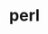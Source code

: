 ---
title: "perl"
layout: cache
categories: [package, v0.20.3]
meta: {"versions": ["5.36.0"], "compilers": ["gcc@=11.1.0", "gcc@=11.3.0", "gcc@=11.4.0", "gcc@=12.1.0", "gcc@=7.3.1", "gcc@=7.5.0", "oneapi@=2023.0.0"], "oss": ["amzn2", "ubuntu18.04", "ubuntu20.04", "ubuntu22.04"], "platforms": ["linux"], "targets": ["aarch64", "neoverse_n1", "ppc64le", "x86_64", "x86_64_v3"], "stacks": ["aws-ahug", "aws-ahug-aarch64", "aws-isc", "aws-isc-aarch64", "build_systems", "data-vis-sdk", "e4s", "e4s-oneapi", "e4s-power", "gpu-tests", "ml-linux-x86_64-cpu", "ml-linux-x86_64-cuda", "ml-linux-x86_64-rocm", "radiuss", "radiuss-aws", "radiuss-aws-aarch64", "root", "tutorial"], "num_specs": 10, "num_specs_by_stack": {"aws-ahug-aarch64": 2, "aws-isc-aarch64": 2, "root": 10, "radiuss-aws-aarch64": 2, "aws-ahug": 1, "aws-isc": 1, "radiuss-aws": 1, "e4s-power": 1, "build_systems": 1, "radiuss": 1, "data-vis-sdk": 1, "gpu-tests": 1, "e4s": 1, "e4s-oneapi": 1, "ml-linux-x86_64-cuda": 1, "ml-linux-x86_64-rocm": 1, "ml-linux-x86_64-cpu": 1, "tutorial": 2}}
spec_details: [{"hash": "mhy3okc3fpbgtlruwxajtpjywmnttu3o", "compiler": "gcc@=7.3.1", "versions": ["5.36.0"], "os": "amzn2", "platform": "linux", "target": "aarch64", "variants": ["build_system=generic", "+cpanm", "+open", "+shared", "+threads"], "stacks": ["aws-ahug-aarch64", "aws-isc-aarch64", "root", "radiuss-aws-aarch64"], "size": "-", "tarball": "https://binaries.spack.io/releases/v0.20.3/build_cache/linux-amzn2-aarch64/gcc-7.3.1/perl-5.36.0/linux-amzn2-aarch64-gcc-7.3.1-perl-5.36.0-mhy3okc3fpbgtlruwxajtpjywmnttu3o.spack"}, {"hash": "mgekvgluqglizm4algsthnqjeciiqnm2", "compiler": "gcc@=7.3.1", "versions": ["5.36.0"], "os": "amzn2", "platform": "linux", "target": "neoverse_n1", "variants": ["build_system=generic", "+cpanm", "+open", "+shared", "+threads"], "stacks": ["aws-ahug-aarch64", "aws-isc-aarch64", "root", "radiuss-aws-aarch64"], "size": "-", "tarball": "https://binaries.spack.io/releases/v0.20.3/build_cache/linux-amzn2-neoverse_n1/gcc-7.3.1/perl-5.36.0/linux-amzn2-neoverse_n1-gcc-7.3.1-perl-5.36.0-mgekvgluqglizm4algsthnqjeciiqnm2.spack"}, {"hash": "phjox3hy6pmqo6h7u4oeyrkcqghxxut5", "compiler": "gcc@=7.3.1", "versions": ["5.36.0"], "os": "amzn2", "platform": "linux", "target": "x86_64_v3", "variants": ["build_system=generic", "+cpanm", "+open", "+shared", "+threads"], "stacks": ["aws-ahug", "aws-isc", "root", "radiuss-aws"], "size": "-", "tarball": "https://binaries.spack.io/releases/v0.20.3/build_cache/linux-amzn2-x86_64_v3/gcc-7.3.1/perl-5.36.0/linux-amzn2-x86_64_v3-gcc-7.3.1-perl-5.36.0-phjox3hy6pmqo6h7u4oeyrkcqghxxut5.spack"}, {"hash": "d2gs5qltvyzj4otp5tllo7posmt4hwhs", "compiler": "gcc@=11.1.0", "versions": ["5.36.0"], "os": "ubuntu20.04", "platform": "linux", "target": "ppc64le", "variants": ["build_system=generic", "+cpanm", "+open", "+shared", "+threads"], "stacks": ["e4s-power", "root"], "size": "-", "tarball": "https://binaries.spack.io/releases/v0.20.3/build_cache/linux-ubuntu20.04-ppc64le/gcc-11.1.0/perl-5.36.0/linux-ubuntu20.04-ppc64le-gcc-11.1.0-perl-5.36.0-d2gs5qltvyzj4otp5tllo7posmt4hwhs.spack"}, {"hash": "iavs6cs2azskken6tpqspxlmdc5dhb2a", "compiler": "gcc@=7.5.0", "versions": ["5.36.0"], "os": "ubuntu18.04", "platform": "linux", "target": "x86_64_v3", "variants": ["build_system=generic", "+cpanm", "+open", "+shared", "+threads"], "stacks": ["root", "build_systems", "radiuss"], "size": "-", "tarball": "https://binaries.spack.io/releases/v0.20.3/build_cache/linux-ubuntu18.04-x86_64_v3/gcc-7.5.0/perl-5.36.0/linux-ubuntu18.04-x86_64_v3-gcc-7.5.0-perl-5.36.0-iavs6cs2azskken6tpqspxlmdc5dhb2a.spack"}, {"hash": "6xh2xjn2dh7fyvrpsmnxqmbae2h7svei", "compiler": "gcc@=11.1.0", "versions": ["5.36.0"], "os": "ubuntu20.04", "platform": "linux", "target": "x86_64_v3", "variants": ["build_system=generic", "+cpanm", "+open", "+shared", "+threads"], "stacks": ["data-vis-sdk", "root", "gpu-tests", "e4s"], "size": "-", "tarball": "https://binaries.spack.io/releases/v0.20.3/build_cache/linux-ubuntu20.04-x86_64_v3/gcc-11.1.0/perl-5.36.0/linux-ubuntu20.04-x86_64_v3-gcc-11.1.0-perl-5.36.0-6xh2xjn2dh7fyvrpsmnxqmbae2h7svei.spack"}, {"hash": "eilh5yrou37udbvb5skyofut7jfl2qbj", "compiler": "oneapi@=2023.0.0", "versions": ["5.36.0"], "os": "ubuntu20.04", "platform": "linux", "target": "x86_64", "variants": ["build_system=generic", "+cpanm", "+open", "+shared", "+threads"], "stacks": ["e4s-oneapi", "root"], "size": "-", "tarball": "https://binaries.spack.io/releases/v0.20.3/build_cache/linux-ubuntu20.04-x86_64/oneapi-2023.0.0/perl-5.36.0/linux-ubuntu20.04-x86_64-oneapi-2023.0.0-perl-5.36.0-eilh5yrou37udbvb5skyofut7jfl2qbj.spack"}, {"hash": "qowceebetal6sli5ncxngdv6gbkbh6zl", "compiler": "gcc@=11.4.0", "versions": ["5.36.0"], "os": "ubuntu22.04", "platform": "linux", "target": "x86_64_v3", "variants": ["build_system=generic", "+cpanm", "+open", "+shared", "+threads"], "stacks": ["ml-linux-x86_64-cuda", "root", "ml-linux-x86_64-rocm", "ml-linux-x86_64-cpu"], "size": "-", "tarball": "https://binaries.spack.io/releases/v0.20.3/build_cache/linux-ubuntu22.04-x86_64_v3/gcc-11.4.0/perl-5.36.0/linux-ubuntu22.04-x86_64_v3-gcc-11.4.0-perl-5.36.0-qowceebetal6sli5ncxngdv6gbkbh6zl.spack"}, {"hash": "j5tavdsri7znb4h7q57mu67bnx54p2fb", "compiler": "gcc@=11.3.0", "versions": ["5.36.0"], "os": "ubuntu22.04", "platform": "linux", "target": "x86_64_v3", "variants": ["build_system=generic", "+cpanm", "+open", "+shared", "+threads"], "stacks": ["tutorial", "root"], "size": "-", "tarball": "https://binaries.spack.io/releases/v0.20.3/build_cache/linux-ubuntu22.04-x86_64_v3/gcc-11.3.0/perl-5.36.0/linux-ubuntu22.04-x86_64_v3-gcc-11.3.0-perl-5.36.0-j5tavdsri7znb4h7q57mu67bnx54p2fb.spack"}, {"hash": "fq7gb4axhqml4catpnzt2eytieyxnvmt", "compiler": "gcc@=12.1.0", "versions": ["5.36.0"], "os": "ubuntu22.04", "platform": "linux", "target": "x86_64_v3", "variants": ["build_system=generic", "+cpanm", "+open", "+shared", "+threads"], "stacks": ["tutorial", "root"], "size": "-", "tarball": "https://binaries.spack.io/releases/v0.20.3/build_cache/linux-ubuntu22.04-x86_64_v3/gcc-12.1.0/perl-5.36.0/linux-ubuntu22.04-x86_64_v3-gcc-12.1.0-perl-5.36.0-fq7gb4axhqml4catpnzt2eytieyxnvmt.spack"}]
---